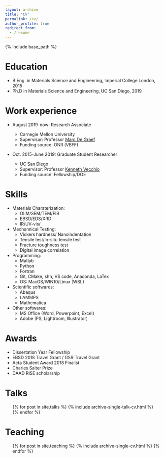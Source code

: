 ```yaml
---
layout: archive
title: "CV"
permalink: /cv/
author_profile: true
redirect_from:
  - /resume
---
```


{% include base_path %}

Education
======
* B.Eng. in Materials Science and Engineering, Imperial College London, 2015
* Ph.D in Materials Science and Engineering, UC San Diego, 2019

Work experience
======
* August 2019-now: Research Associate
  * Carnegie Mellon University
  * Supervisor: Professor [Marc De Graef](https://www.cmu.edu/engineering/materials/people/faculty/bios/de_graef.html/)
  * Funding source: ONR (VBFF)

* Oct. 2015-June 2019: Graduate Student Researcher
  * UC San Diego
  * Supervisor: Professor [Kenneth Vecchio](https://sites.google.com/eng.ucsd.edu/kennethvecchioresearchgroup/)
  * Funding source: Fellowship/DOE
  
Skills
======
* Materials Charaterization:
  * OLM/SEM/TEM/FIB
  * EBSD/EDS/XRD
  * IR/UV-vis/
* Mechannical Testing:
  * Vickers hardness/ Nanoindentation
  * Tensile test/In-situ tensile test
  * Fracture toughness test
  * Digital image correlation
* Programming:
  * Matlab
  * Python
  * Fortran 
  * Git, CMake, shh, VS code, Anaconda, LaTex
  * OS: MacOS/WIN10/Linux (WSL)
* Scientific softwares:
  * Abaqus
  * LAMMPS
  * Mathematica
* Other softwares:
  * MS Office (Word, Powerpoint, Excel)
  * Adobe (PS, Lightroom, Illustrator)

Awards
======
* Dissertation Year Fellowship
* EBSD 2018 Travel Grant / GSR Travel Grant
* Acta Student Award 2018 Finalist
* Charles Salter Prize 
* DAAD RISE scholarship
  
Talks
======
  <ul>{% for post in site.talks %}
    {% include archive-single-talk-cv.html %}
  {% endfor %}</ul>
  
Teaching
======
  <ul>{% for post in site.teaching %}
    {% include archive-single-cv.html %}
  {% endfor %}</ul>